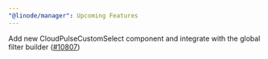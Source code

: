 ```yaml
---
"@linode/manager": Upcoming Features
---
```


Add new CloudPulseCustomSelect component and integrate with the global filter builder ([#10807](https://github.com/linode/manager/pull/10807))
